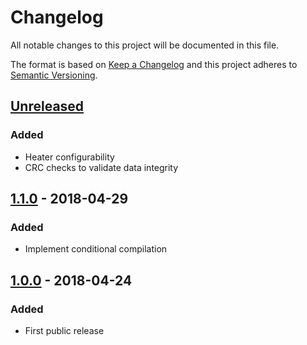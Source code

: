 # Changelog
All notable changes to this project will be documented in this file.

The format is based on [Keep a Changelog](http://keepachangelog.com/en/1.0.0/)
and this project adheres to [Semantic Versioning](http://semver.org/spec/v2.0.0.html).

## [Unreleased]

### Added
- Heater configurability
- CRC checks to validate data integrity

## [1.1.0] - 2018-04-29
### Added
- Implement conditional compilation

## [1.0.0] - 2018-04-24
### Added
- First public release

[Unreleased]: https://github.com/particleflux/Si7021/compare/1.1.0...HEAD
[1.1.0]: https://github.com/particleflux/Si7021/compare/1.1.0...1.0.0
[1.0.0]: https://github.com/particleflux/Si7021/compare/0.9.0...1.0.0